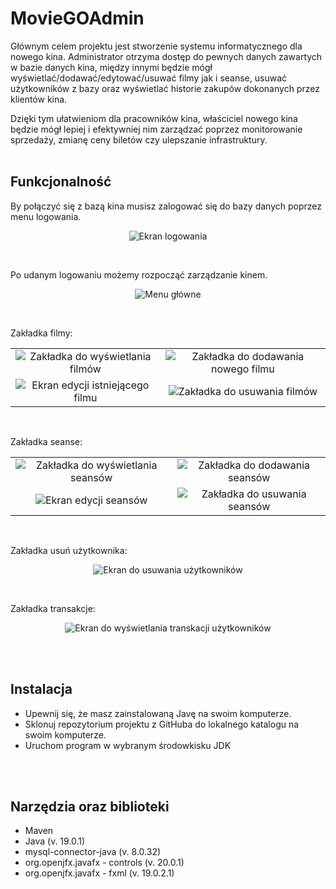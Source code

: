 # MovieGOAdmin
Głównym celem projektu jest stworzenie systemu informatycznego dla nowego kina. Administrator otrzyma dostęp do pewnych danych zawartych w bazie danych kina, między innymi będzie mógł wyświetlać/dodawać/edytować/usuwać filmy jak i seanse, usuwać użytkowników z bazy oraz wyświetlać historie zakupów dokonanych przez klientów kina.

Dzięki tym ułatwieniom dla pracowników kina, właściciel nowego kina będzie mógł lepiej i efektywniej nim zarządzać poprzez monitorowanie sprzedaży, zmianę ceny biletów czy ulepszanie infrastruktury.
<br>
<br>



## Funkcjonalność

By połączyć się z bazą kina musisz zalogować się do bazy danych poprzez menu logowania.<br>
<p align="center">
  <img src="https://media.discordapp.net/attachments/306034382588870657/1116748021749796874/log.PNG?width=798&height=559" alt="Ekran logowania" />
</p>
<br>


Po udanym logowaniu możemy rozpocząć zarządzanie kinem.<br>
<p align="center">
  <img src="https://media.discordapp.net/attachments/306034382588870657/1116746793401716767/1.PNG?width=798&height=559" alt="Menu główne" />
</p>
<br>


Zakładka filmy:<br>
<table>
  <tr>
    <td align="center"><img src="https://media.discordapp.net/attachments/306034382588870657/1117055240345231481/1.1.PNG?width=705&height=494" alt="Zakładka do wyświetlania filmów"/></td>
    <td align="center"><img src="https://media.discordapp.net/attachments/306034382588870657/1117055240638828606/1.2.PNG?width=705&height=494" alt="Zakładka do dodawania nowego filmu"/></td>
  </tr>
  <tr>
    <td align="center"><img src="https://media.discordapp.net/attachments/306034382588870657/1117055240945021018/1.3.PNG?width=705&height=494" alt="Ekran edycji istniejącego filmu" /></td>
    <td align="center"><img src="https://media.discordapp.net/attachments/306034382588870657/1117055241171509288/1.4.PNG?width=705&height=494" alt="Zakładka do usuwania filmów" /></td>
  </tr>
</table>
<br>


Zakładka seanse:<br>
<table>
  <tr>
    <td align="center"><img src="https://media.discordapp.net/attachments/306034382588870657/1116746792885825667/4.PNG?width=798&height=559" alt="Zakładka do wyświetlania seansów" /></td>
    <td align="center"><img src="https://media.discordapp.net/attachments/306034382588870657/1116746793166848000/5.png?width=799&height=559" alt="Zakładka do dodawania seansów" /></td>
  </tr>
  <tr>
    <td align="center"><img src="https://media.discordapp.net/attachments/1078655641259888680/1117048352706666497/8.PNG?width=705&height=494" alt="Ekran edycji seansów" /></td>
    <td align="center"><img src="https://media.discordapp.net/attachments/1078655641259888680/1117048353000263730/9.PNG?width=705&height=494" alt="Zakładka do usuwania seansów" /></td>
  </tr>
</table>
<br>


Zakładka usuń użytkownika:<br>
<p align="center">
  <img src="https://media.discordapp.net/attachments/1078655641259888680/1117048353298067496/10.PNG?width=705&height=494" alt="Ekran do usuwania użytkowników" />
</p>
<br>


Zakładka transakcje:<br>
<p align="center">
  <img src="https://media.discordapp.net/attachments/1078655641259888680/1117048351213498469/11.PNG?width=705&height=494" alt="Ekran do wyświetlania transkacji użytkowników" />
</p>
<br>
<br>



## Instalacja
- Upewnij się, że masz zainstalowaną Javę na swoim komputerze.
- Sklonuj repozytorium projektu z GitHuba do lokalnego katalogu na swoim komputerze.
- Uruchom program w wybranym środowkisku JDK
<br>
<br>



## Narzędzia oraz biblioteki
* Maven
* Java (v. 19.0.1)
* mysql-connector-java (v. 8.0.32)
* org.openjfx.javafx - controls (v. 20.0.1)
* org.openjfx.javafx - fxml (v. 19.0.2.1)
